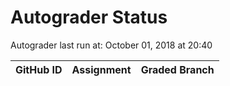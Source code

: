 # Autograder Status
Autograder last run at: October 01, 2018 at 20:40

| GitHub ID | Assignment | Graded Branch |
|-----------|------------|---------------|

